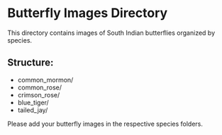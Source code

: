# Butterfly Images Directory

This directory contains images of South Indian butterflies organized by species.

## Structure:
- common_mormon/
- common_rose/
- crimson_rose/
- blue_tiger/
- tailed_jay/

Please add your butterfly images in the respective species folders.